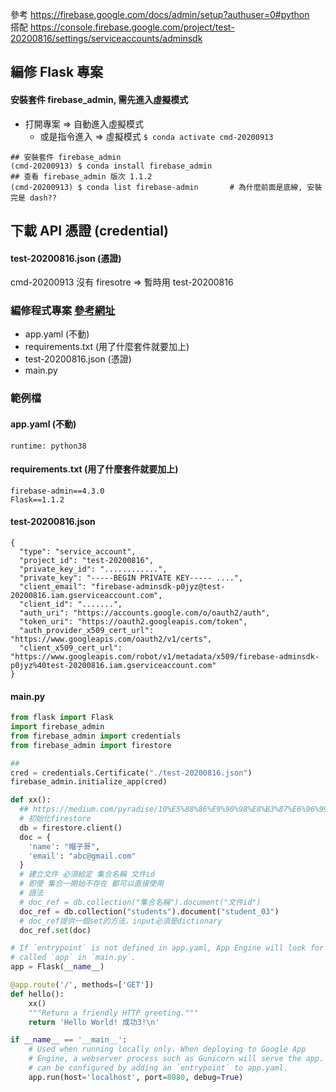 參考 https://firebase.google.com/docs/admin/setup?authuser=0#python    
搭配  https://console.firebase.google.com/project/test-20200816/settings/serviceaccounts/adminsdk

## 編修 Flask 專案
#### 安裝套件 firebase_admin, 需先進入虛擬模式 
* 打開專案  => 自動進入虛擬模式
  * 或是指令進入 => 虛擬模式
  `$ conda activate cmd-20200913`
```
## 安裝套件 firebase_admin
(cmd-20200913) $ conda install firebase_admin
## 查看 firebase_admin 版次 1.1.2
(cmd-20200913) $ conda list firebase-admin       # 為什麼前面是底線, 安裝完是 dash??
```

## 下載 API 憑證 (credential)
#### test-20200816.json (憑證)
cmd-20200913 沒有 firesotre => 暫時用 test-20200816

### 編修程式專案 [參考網址](https://medium.com/pyradise/10%E5%88%86%E9%90%98%E8%B3%87%E6%96%99%E5%BA%AB%E6%93%8D%E4%BD%9C-%E6%96%B0%E5%A2%9E%E8%B3%87%E6%96%99-b96db385e1e4)
* app.yaml (不動)
* requirements.txt (用了什麼套件就要加上)
* test-20200816.json (憑證)
* main.py

### 範例檔
#### app.yaml (不動)
```
runtime: python38
```
#### requirements.txt (用了什麼套件就要加上)
```
firebase-admin==4.3.0
Flask==1.1.2
```
#### test-20200816.json
```
{
  "type": "service_account",
  "project_id": "test-20200816",
  "private_key_id": "............",
  "private_key": "-----BEGIN PRIVATE KEY----- ....",
  "client_email": "firebase-adminsdk-p0jyz@test-20200816.iam.gserviceaccount.com",
  "client_id": ".......",
  "auth_uri": "https://accounts.google.com/o/oauth2/auth",
  "token_uri": "https://oauth2.googleapis.com/token",
  "auth_provider_x509_cert_url": "https://www.googleapis.com/oauth2/v1/certs",
  "client_x509_cert_url": "https://www.googleapis.com/robot/v1/metadata/x509/firebase-adminsdk-p0jyz%40test-20200816.iam.gserviceaccount.com"
}
```
#### main.py
```python
from flask import Flask
import firebase_admin
from firebase_admin import credentials
from firebase_admin import firestore

##
cred = credentials.Certificate("./test-20200816.json")
firebase_admin.initialize_app(cred)

def xx():
  ## https://medium.com/pyradise/10%E5%88%86%E9%90%98%E8%B3%87%E6%96%99%E5%BA%AB%E6%93%8D%E4%BD%9C-%E6%96%B0%E5%A2%9E%E8%B3%87%E6%96%99-b96db385e1e4
  # 初始化firestore
  db = firestore.client()
  doc = {
    'name': "帽子哥",
    'email': "abc@gmail.com"
  }
  # 建立文件 必須給定 集合名稱 文件id
  # 即使 集合一開始不存在 都可以直接使用
  # 語法
  # doc_ref = db.collection("集合名稱").document("文件id")
  doc_ref = db.collection("students").document("student_03")
  # doc_ref提供一個set的方法，input必須是dictionary
  doc_ref.set(doc)

# If `entrypoint` is not defined in app.yaml, App Engine will look for an app
# called `app` in `main.py`.
app = Flask(__name__)

@app.route('/', methods=['GET'])
def hello():
    xx()
    """Return a friendly HTTP greeting."""
    return 'Hello World! 成功3!\n'

if __name__ == '__main__':
    # Used when running locally only. When deploying to Google App
    # Engine, a webserver process such as Gunicorn will serve the app. This
    # can be configured by adding an `entrypoint` to app.yaml.
    app.run(host='localhost', port=8080, debug=True)
```
